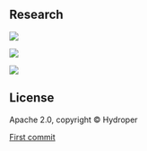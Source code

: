 ## Research

[![](https://img.shields.io/badge/See-Rust%20Guide-blue)](https://github.com/hydroper/as3parser/wiki/Rust-for-ActionScript-developers)

[![](https://img.shields.io/badge/See-Building%20a%20Compiler-blue)](https://github.com/hydroper/as3parser/wiki/Building-a-compiler)

[![](https://img.shields.io/badge/See-References-blue)](https://github.com/hydroper/as3parser/wiki/References)

## License

Apache 2.0, copyright © Hydroper

[First commit](https://github.com/hydroper/razen/commit/38d07aa5e382b131a11e222fe3745a37d4728e61)
